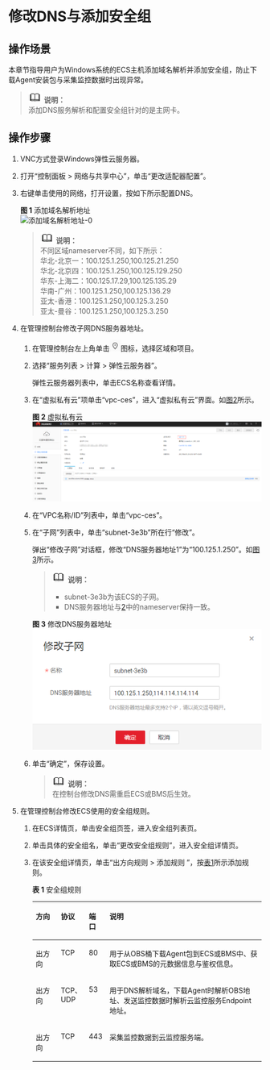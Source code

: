 # 修改DNS与添加安全组<a name="ZH-CN_TOPIC_0150366044"></a>

## 操作场景<a name="zh-cn_topic_0078544024_section10035481163223"></a>

本章节指导用户为Windows系统的ECS主机添加域名解析并添加安全组，防止下载Agent安装包与采集监控数据时出现异常。

>![](public_sys-resources/icon-note.gif) **说明：**   
>添加DNS服务解析和配置安全组针对的是主网卡。  

## 操作步骤<a name="section1251913413419"></a>

1.  VNC方式登录Windows弹性云服务器。
2.  打开“控制面板 \> 网络与共享中心”，单击“更改适配器配置”。
3.  右键单击使用的网络，打开设置，按如下所示配置DNS。

    **图 1**  添加域名解析地址<a name="fig169461062266"></a>  
    ![](figures/添加域名解析地址-0.png "添加域名解析地址-0")

    >![](public_sys-resources/icon-note.gif) **说明：**   
    >不同区域nameserver不同，如下所示：  
    >华北-北京一：100.125.1.250,100.125.21.250  
    >华北-北京四：100.125.1.250,100.125.129.250  
    >华东-上海二：100.125.17.29,100.125.135.29  
    >华南-广州：100.125.1.250,100.125.136.29  
    >亚太-香港：100.125.1.250,100.125.3.250  
    >亚太-曼谷：100.125.1.250,100.125.3.250  

4.  在管理控制台修改子网DNS服务器地址。
    1.  在管理控制台左上角单击![](figures/icon-region.png)图标，选择区域和项目。
    2.  选择“服务列表 \> 计算 \> 弹性云服务器”。

        弹性云服务器列表中，单击ECS名称查看详情。

    3.  在“虚拟私有云”项单击“vpc-ces”，进入“虚拟私有云”界面。如[图2](#zh-cn_topic_0150354069_fig0772121318363)所示。

        **图 2**  虚拟私有云<a name="zh-cn_topic_0150354069_fig0772121318363"></a>  
        ![](figures/虚拟私有云.png "虚拟私有云")

    4.  在“VPC名称/ID”列表中，单击“vpc-ces”。
    5.  在“子网”列表中，单击“subnet-3e3b”所在行“修改”。

        弹出“修改子网”对话框，修改“DNS服务器地址1”为“100.125.1.250”。如[图3](#zh-cn_topic_0150354069_fig6241144284010)所示。

        >![](public_sys-resources/icon-note.gif) **说明：**   
        >-   subnet-3e3b为该ECS的子网。  
        >-   DNS服务器地址与[2](修改DNS与添加安全组.md#zh-cn_topic_0078544024_li30189854165124)中的nameserver保持一致。  

        **图 3**  修改DNS服务器地址<a name="zh-cn_topic_0150354069_fig6241144284010"></a>  
        ![](figures/修改DNS服务器地址.png "修改DNS服务器地址")

    6.  单击“确定”，保存设置。

        >![](public_sys-resources/icon-note.gif) **说明：**   
        >在控制台修改DNS需重启ECS或BMS后生效。  


5.  在管理控制台修改ECS使用的安全组规则。
    1.  在ECS详情页，单击安全组页签，进入安全组列表页。
    2.  单击具体的安全组名，单击“更改安全组规则”，进入安全组详情页。
    3.  在该安全组详情页，单击“出方向规则 \> 添加规则 ”，按[表1](#zh-cn_topic_0150354069_table89472534275)所示添加规则。

        **表 1**  安全组规则

        <a name="zh-cn_topic_0150354069_table89472534275"></a>
        <table><thead align="left"><tr id="zh-cn_topic_0150354069_row12943453152710"><th class="cellrowborder" valign="top" width="11%" id="mcps1.2.5.1.1"><p id="zh-cn_topic_0150354069_p69421453152713"><a name="zh-cn_topic_0150354069_p69421453152713"></a><a name="zh-cn_topic_0150354069_p69421453152713"></a>方向</p>
        </th>
        <th class="cellrowborder" valign="top" width="11.43%" id="mcps1.2.5.1.2"><p id="zh-cn_topic_0150354069_p149428533277"><a name="zh-cn_topic_0150354069_p149428533277"></a><a name="zh-cn_topic_0150354069_p149428533277"></a>协议</p>
        </th>
        <th class="cellrowborder" valign="top" width="8.21%" id="mcps1.2.5.1.3"><p id="zh-cn_topic_0150354069_p69424532275"><a name="zh-cn_topic_0150354069_p69424532275"></a><a name="zh-cn_topic_0150354069_p69424532275"></a>端口</p>
        </th>
        <th class="cellrowborder" valign="top" width="69.36%" id="mcps1.2.5.1.4"><p id="zh-cn_topic_0150354069_p894395312278"><a name="zh-cn_topic_0150354069_p894395312278"></a><a name="zh-cn_topic_0150354069_p894395312278"></a>说明</p>
        </th>
        </tr>
        </thead>
        <tbody><tr id="zh-cn_topic_0150354069_row49431153112718"><td class="cellrowborder" valign="top" width="11%" headers="mcps1.2.5.1.1 "><p id="zh-cn_topic_0150354069_p1494312539277"><a name="zh-cn_topic_0150354069_p1494312539277"></a><a name="zh-cn_topic_0150354069_p1494312539277"></a>出方向</p>
        </td>
        <td class="cellrowborder" valign="top" width="11.43%" headers="mcps1.2.5.1.2 "><p id="zh-cn_topic_0150354069_p14943185382715"><a name="zh-cn_topic_0150354069_p14943185382715"></a><a name="zh-cn_topic_0150354069_p14943185382715"></a>TCP</p>
        </td>
        <td class="cellrowborder" valign="top" width="8.21%" headers="mcps1.2.5.1.3 "><p id="zh-cn_topic_0150354069_p594325317274"><a name="zh-cn_topic_0150354069_p594325317274"></a><a name="zh-cn_topic_0150354069_p594325317274"></a>80</p>
        </td>
        <td class="cellrowborder" valign="top" width="69.36%" headers="mcps1.2.5.1.4 "><p id="zh-cn_topic_0150354069_p16651028185814"><a name="zh-cn_topic_0150354069_p16651028185814"></a><a name="zh-cn_topic_0150354069_p16651028185814"></a>用于从OBS桶下载Agent包到ECS或BMS中、获取ECS或BMS的元数据信息与鉴权信息。</p>
        </td>
        </tr>
        <tr id="zh-cn_topic_0150354069_row6944145315277"><td class="cellrowborder" valign="top" width="11%" headers="mcps1.2.5.1.1 "><p id="zh-cn_topic_0150354069_p69441453102716"><a name="zh-cn_topic_0150354069_p69441453102716"></a><a name="zh-cn_topic_0150354069_p69441453102716"></a>出方向</p>
        </td>
        <td class="cellrowborder" valign="top" width="11.43%" headers="mcps1.2.5.1.2 "><p id="zh-cn_topic_0150354069_p1394425315273"><a name="zh-cn_topic_0150354069_p1394425315273"></a><a name="zh-cn_topic_0150354069_p1394425315273"></a>TCP、UDP</p>
        </td>
        <td class="cellrowborder" valign="top" width="8.21%" headers="mcps1.2.5.1.3 "><p id="zh-cn_topic_0150354069_p6944185312278"><a name="zh-cn_topic_0150354069_p6944185312278"></a><a name="zh-cn_topic_0150354069_p6944185312278"></a>53</p>
        </td>
        <td class="cellrowborder" valign="top" width="69.36%" headers="mcps1.2.5.1.4 "><p id="zh-cn_topic_0150354069_p1051336115813"><a name="zh-cn_topic_0150354069_p1051336115813"></a><a name="zh-cn_topic_0150354069_p1051336115813"></a>用于DNS解析域名，下载Agent时解析OBS地址、发送监控数据时解析云监控服务Endpoint地址。</p>
        </td>
        </tr>
        <tr id="zh-cn_topic_0150354069_row19947105314275"><td class="cellrowborder" valign="top" width="11%" headers="mcps1.2.5.1.1 "><p id="zh-cn_topic_0150354069_p1894418532279"><a name="zh-cn_topic_0150354069_p1894418532279"></a><a name="zh-cn_topic_0150354069_p1894418532279"></a>出方向</p>
        </td>
        <td class="cellrowborder" valign="top" width="11.43%" headers="mcps1.2.5.1.2 "><p id="zh-cn_topic_0150354069_p15947145313278"><a name="zh-cn_topic_0150354069_p15947145313278"></a><a name="zh-cn_topic_0150354069_p15947145313278"></a>TCP</p>
        </td>
        <td class="cellrowborder" valign="top" width="8.21%" headers="mcps1.2.5.1.3 "><p id="zh-cn_topic_0150354069_p1194755318274"><a name="zh-cn_topic_0150354069_p1194755318274"></a><a name="zh-cn_topic_0150354069_p1194755318274"></a>443</p>
        </td>
        <td class="cellrowborder" valign="top" width="69.36%" headers="mcps1.2.5.1.4 "><p id="zh-cn_topic_0150354069_p2748650125812"><a name="zh-cn_topic_0150354069_p2748650125812"></a><a name="zh-cn_topic_0150354069_p2748650125812"></a>采集监控数据到云监控服务端。</p>
        </td>
        </tr>
        </tbody>
        </table>



